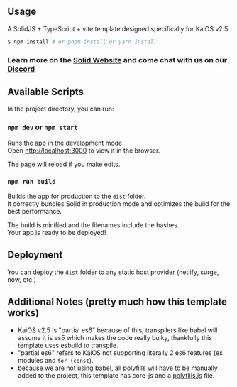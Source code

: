 ## Usage

A SolidJS + TypeScript + vite template designed specifically for KaiOS v2.5

```bash
$ npm install # or pnpm install or yarn install
```

### Learn more on the [Solid Website](https://solidjs.com) and come chat with us on our [Discord](https://discord.com/invite/solidjs)

## Available Scripts

In the project directory, you can run:

### `npm dev` or `npm start`

Runs the app in the development mode.<br>
Open [http://localhost:3000](http://localhost:3000) to view it in the browser.

The page will reload if you make edits.<br>

### `npm run build`

Builds the app for production to the `dist` folder.<br>
It correctly bundles Solid in production mode and optimizes the build for the best performance.

The build is minified and the filenames include the hashes.<br>
Your app is ready to be deployed!

## Deployment

You can deploy the `dist` folder to any static host provider (netlify, surge, now, etc.)

## Additional Notes (pretty much how this template works)

- KaiOS v2.5 is "partial es6" because of this, transpilers like babel will assume it is es5 which makes the code really bulky, thankfully this template uses esbuild to transpile.
- "partial es6" refers to KaiOS not supporting literally 2 es6 features (es modules and `for (const`).
- because we are not using babel, all polyfills will have to be manually added to the project, this template has core-js and a [polyfills.js](./scripts/polyfills.js) file.
